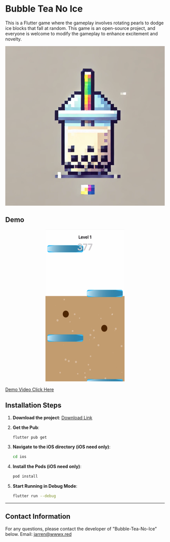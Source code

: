 # Bubble Tea No Ice

This is a Flutter game where the gameplay involves rotating pearls to dodge ice blocks that fall at random. This game is an open-source project, and everyone is welcome to modify the gameplay to enhance excitement and novelty.

<p align="center">
  <img src="https://github.com/JarrenPoh/Bubble-Tea-No-Ice/blob/master/assets/play_store_512.png?raw=true" />
</p>

## Demo
<p align="center" >
  <img src="https://github.com/JarrenPoh/Bubble-Tea-No-Ice/blob/master/assets/IMG_4545.jpg?raw=true" width="250" height="480" />
</p>

[Demo Video Click Here](https://firebasestorage.googleapis.com/v0/b/absolute-text-353909.appspot.com/o/螢幕錄影%202024-06-24%20凌晨4.31.22.mov?alt=media&token=d6d1724c-7468-4991-aac1-c2f0b6c073a8)

## Installation Steps

1. **Download the project**:
   [Download Link](https://github.com/JarrenPoh/Bubble-Tea-No-Ice)

2. **Get the Pub**:
   ```sh
   flutter pub get

3. **Navigate to the iOS directory (iOS need only)**:
   ```sh
   cd ios

4. **Install the Pods (iOS need only)**:
   ```sh
   pod install

5. **Start Running in Debug Mode**:
   ```sh
   flutter run --debug

---

## Contact Information

For any questions, please contact the developer of "Bubble-Tea-No-Ice" below.
Email: jarren@wwwx.red
